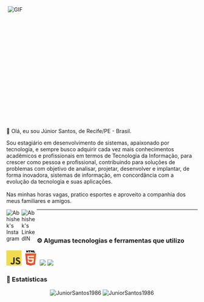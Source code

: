 <img align="right" alt="GIF" src="https://github.com/abhisheknaiidu/abhisheknaiidu/blob/master/code.gif?raw=true" width="500" height="320" />
👋 Olá, eu sou Júnior Santos, de Recife/PE - Brasil.

<br>
 
Sou estagiário em desenvolvimento de sistemas, apaixonado por tecnologia, e sempre busco adquirir cada vez mais conhecimentos acadêmicos e profissionais em termos de Tecnologia da Informação, para crescer como pessoa e profissional, contribuindo para soluções de problemas com objetivo de analisar, projetar, desenvolver e implantar, de forma inovadora, sistemas de informação, em concordância com a evolução da tecnologia e suas aplicações.
  <br/>
  <br/>
  Nas minhas horas vagas, pratico esportes e aproveito a companhia dos meus familiares e amigos.

<a href="https://www.instagram.com/junior_santos_86/" target="_blank">
  <img align="left" alt="Abhishek's Instagram" width="40px" src="https://raw.githubusercontent.com/hussainweb/hussainweb/main/icons/instagram.png"/>
</a>

<a href="https://www.linkedin.com/in/j%C3%BAnior-santos-838222236/" target="_blank">
  <img align="left" alt="Abhishek's LinkedIN" width="40px" src="https://raw.githubusercontent.com/peterthehan/peterthehan/master/assets/linkedin.svg"/>
</a>
<hr/>
<br/>
<br/>


### ⚙️ Algumas tecnologias e ferramentas que utilizo

<code><img height="40" src="https://raw.githubusercontent.com/github/explore/80688e429a7d4ef2fca1e82350fe8e3517d3494d/topics/javascript/javascript.png"></code>
<code><img height="40" src="https://raw.githubusercontent.com/github/explore/80688e429a7d4ef2fca1e82350fe8e3517d3494d/topics/html/html.png"></code>
<code><img height="40" src="https://avatars1.githubusercontent.com/u/1517864?s=200&v=4"></code>
<code><img height="40" src="https://avatars3.githubusercontent.com/u/18133?s=200&v=4"></code>


### 🚀 Estatísticas

<p align="center">  
 <img src="https://github-readme-stats.vercel.app/api?username=JuniorSantos1986&show_icons=true&theme=radical" alt="JuniorSantos1986"/> 
  <img src="https://github-readme-stats.vercel.app/api/top-langs/?username=JuniorSantos1986&layout=compact&theme=radical" alt="JuniorSantos1986"
</p>


